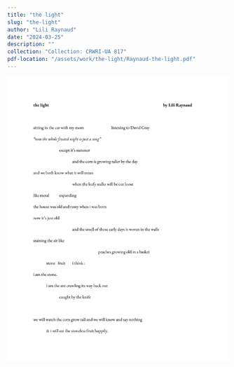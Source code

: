 ```yaml
---
title: "the light"
slug: "the-light"
author: "Lili Raynaud"
date: "2024-03-25"
description: ""
collection: "Collection: CRWRI-UA 817"
pdf-location: "/assets/work/the-light/Raynaud-the-light.pdf"
---
```


<img src="/assets/work/the-light/Raynaud-the-light-1.webp" class="vertical-image">